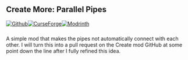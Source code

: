 ﻿## Create More: Parallel Pipes

<div style="display: flex; margin-bottom: 24px" class="link-badge-container">
    <a href="https://github.com/rekales/create-more-parallel-pipes"><img src="https://img.shields.io/badge/-rekales%2Fcreate--more--parallel--pipes-242629?style=flat&logo=github&logoColor=white&labelColor=%232a313c" alt="Github" class="link-badge"></a>
    <a href="https://www.curseforge.com/minecraft/mc-mods/create"><img src="http://cf.way2muchnoise.eu/1283321.svg" alt="CurseForge" class="link-badge"></a>
    <a href="https://modrinth.com/mod/create"><img src="https://img.shields.io/modrinth/dt/create-more-parallel-pipes?logo=modrinth&label=&suffix=%20&style=flat&color=242629&labelColor=5ca424&logoColor=1c1c1c" alt="Modrinth" class="link-badge"></a>
</div>

A simple mod that makes the pipes not automatically connect with each other. I will turn this into a pull request on the Create mod GitHub at some point down the line after I fully refined this idea.


